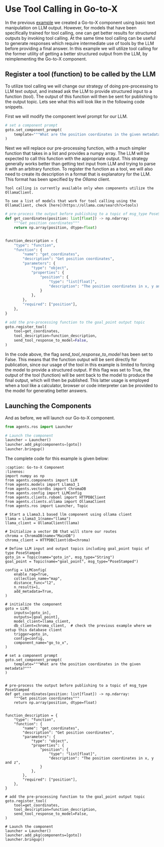 # Use Tool Calling in Go-to-X

In the previous [example](goto.md) we created a Go-to-X component using basic text manipulation on LLM output. However, for models that have been specifically trained for tool calling, one can get better results for structured outputs by invoking tool calling. At the same time tool calling can be useful to generate responses which require intermediate use of tools by the LLM before providing a final answer. In this example we will utilize tool calling for the former utility of getting a better structured output from the LLM, by reimplementing the Go-to-X component.

## Register a tool (function) to be called by the LLM
To utilize tool calling we will change our strategy of doing pre-processing to LLM text output, and instead ask the LLM to provide structured input to a function (tool). The output of this function will then be sent for publishing to the output topic. Lets see what this will look like in the following code snippets.

First we will modify the component level prompt for our LLM.

```python
# set a component prompt
goto.set_component_prompt(
    template="""What are the position coordinates in the given metadata?"""
)
```
Next we will replace our pre-processing function, with a much simpler function that takes in a list and provides a numpy array. The LLM will be expected to call this function with the appropriate output. This strategy generally works better than getting text input from LLM and trying to parse it with an arbitrary function. To register the function as a tool, we will also need to create its description in a format that is explanatory for the LLM. This format has been specified by the _Ollama_ client.

```{caution}
Tool calling is currently available only when components utilize the OllamaClient.
```
```{seealso}
To see a list of models that work for tool calling using the OllamaClient, check [here](https://ollama.com/search?c=tools)
```
```python
# pre-process the output before publishing to a topic of msg_type PoseStamped
def get_coordinates(position: list[float]) -> np.ndarray:
    """Get position coordinates"""
    return np.array(position, dtype=float)


function_description = {
    "type": "function",
    "function": {
        "name": "get_coordinates",
        "description": "Get position coordinates",
        "parameters": {
            "type": "object",
            "properties": {
                "position": {
                    "type": "list[float]",
                    "description": "The position coordinates in x, y and z",
                }
            },
        },
        "required": ["position"],
    },
}

# add the pre-processing function to the goal_point output topic
goto.register_tool(
    tool=get_coordinates,
    tool_description=function_description,
    send_tool_response_to_model=False,
)
```
In the code above, the flag _send_tool_response_to_model_ has been set to False. This means that the function output will be sent directly for publication, since our usage of the tool in this example is limited to forcing the model to provide a structured output. If this flag was set to True, the output of the tool (function) will be sent back to the model to produce the final output, which will then be published. This latter usage is employed when a tool like a calculator, browser or code interpreter can be provided to the model for generating better answers.

## Launching the Components

And as before, we will launch our Go-to-X component.

```python
from agents.ros import Launcher

# Launch the component
launcher = Launcher()
launcher.add_pkg(components=[goto])
launcher.bringup()
```

The complete code for this example is given below:

```{code-block} python
:caption: Go-to-X Component
:linenos:
import numpy as np
from agents.components import LLM
from agents.models import Llama3_1
from agents.vectordbs import ChromaDB
from agents.config import LLMConfig
from agents.clients.roboml import HTTPDBClient
from agents.clients.ollama import OllamaClient
from agents.ros import Launcher, Topic

# Start a Llama3.1 based llm component using ollama client
llama = Llama3_1(name="llama")
llama_client = OllamaClient(llama)

# Initialize a vector DB that will store our routes
chroma = ChromaDB(name="MainDB")
chroma_client = HTTPDBClient(db=chroma)

# Define LLM input and output topics including goal_point topic of type PoseStamped
goto_in = Topic(name="goto_in", msg_type="String")
goal_point = Topic(name="goal_point", msg_type="PoseStamped")

config = LLMConfig(
    enable_rag=True,
    collection_name="map",
    distance_func="l2",
    n_results=1,
    add_metadata=True,
)

# initialize the component
goto = LLM(
    inputs=[goto_in],
    outputs=[goal_point],
    model_client=llama_client,
    db_client=chroma_client,  # check the previous example where we setup this database client
    trigger=goto_in,
    config=config,
    component_name="go_to_x",
)

# set a component prompt
goto.set_component_prompt(
    template="""What are the position coordinates in the given metadata?"""
)


# pre-process the output before publishing to a topic of msg_type PoseStamped
def get_coordinates(position: list[float]) -> np.ndarray:
    """Get position coordinates"""
    return np.array(position, dtype=float)


function_description = {
    "type": "function",
    "function": {
        "name": "get_coordinates",
        "description": "Get position coordinates",
        "parameters": {
            "type": "object",
            "properties": {
                "position": {
                    "type": "list[float]",
                    "description": "The position coordinates in x, y and z",
                }
            },
        },
        "required": ["position"],
    },
}

# add the pre-processing function to the goal_point output topic
goto.register_tool(
    tool=get_coordinates,
    tool_description=function_description,
    send_tool_response_to_model=False,
)

# Launch the component
launcher = Launcher()
launcher.add_pkg(components=[goto])
launcher.bringup()
```

